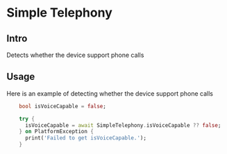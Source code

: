 # Simple Telephony

## Intro
Detects whether the device support phone calls


## Usage
Here is an example of detecting whether the device support phone calls
```dart
    bool isVoiceCapable = false;

    try {
      isVoiceCapable = await SimpleTelephony.isVoiceCapable ?? false;
    } on PlatformException {
      print('Failed to get isVoiceCapable.');
    }
```
